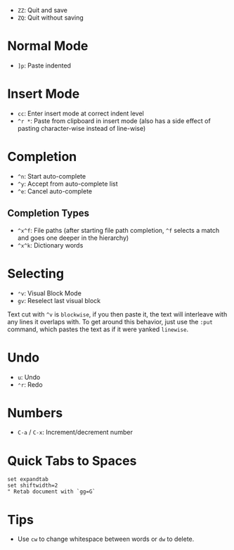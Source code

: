 - `ZZ`: Quit and save
- `ZQ`: Quit without saving

# Normal Mode

- `]p`: Paste indented

# Insert Mode

- `cc`: Enter insert mode at correct indent level
- `^r *`: Paste from clipboard in insert mode (also has a side effect of pasting character-wise instead of line-wise)

# Completion

- `^n`: Start auto-complete
- `^y`: Accept from auto-complete list
- `^e`: Cancel auto-complete

## Completion Types

- `^x^f`: File paths (after starting file path completion, `^f` selects a match and goes one deeper in the hierarchy)
- `^x^k`: Dictionary words

# Selecting

- `⌃v`: Visual Block Mode
- `gv`: Reselect last visual block

Text cut with `^v` is `blockwise`, if you then paste it, the text will interleave with any lines it overlaps with. To get around this behavior, just use the `:put` command, which pastes the text as if it were yanked `linewise`.

# Undo

- `u`: Undo
- `⌃r`: Redo

# Numbers

- `C-a` / `C-x`: Increment/decrement number

# Quick Tabs to Spaces

    set expandtab
    set shiftwidth=2
    " Retab document with `gg=G`

# Tips

- Use `cw` to change whitespace between words or `dw` to delete.
